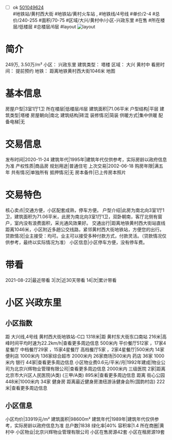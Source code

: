 - [ ] ok [501049624](https://bj.5i5j.com/ershoufang/501049624.html)  
 #地铁站/黄村西大街 #地铁站/黄村火车站 ,  #地铁线/4号线
#单价/2-4 #总价/240-255 #面积/70-75   #区域/大兴/黄村中/小区-兴政东里 #在售 #所在楼层/低楼层 #总楼层/6层 #layout 
![layout](http://image2a.5i5j.com/scm/HOUSE_CUSTOMER/ca891d1deb6449b0a5a00a3b8c8cbadf.jpg_P5.jpg) 
# 简介 
 249万,  3.50万/m² 
小区： 兴政东里
建筑类型： 塔楼
区域： 大兴 黄村中
看房时间： 提前预约
地铁： 距离地铁黄村西大街1046米 地图
# 基本信息 
 房屋户型|3室1厅1卫
所在楼层|低楼层/6层
建筑面积|71.06平米
户型结构|平层
建筑类型|塔楼
房屋朝向|南北
建筑结构|砖混
装修情况|简装
供暖方式|集中供暖
配备电梯|无
# 交易信息 
 发布时间|2020-11-24
建筑年代|1995年|建筑年代仅供参考，实际房龄以政府信息为准
产权性质|商品房
规划用途|普通住宅
上次交易|2002-06-18
购房年限|满五年
共有情况|单独所有
抵押情况|无
房本备件|已上传房本照片
# 交易特色 
 核心卖点|交通方便，小区配套成熟，停车方便。
户型介绍|此房为南北向3室1厅1卫，建筑面积为71.06平米，此房为南北向3室1厅1卫，双卧朝南，客厅北侧有窗户，室内没有浪费面积，采光通风效果好。
交通出行|距离地铁黄村西大街站直线距离1046米，小区附近多趟公交线路，紧邻黄村西大街地铁站，方便您的出行。
贷款情况|业主接受：均可。业主可以接受多种付款方式，付款灵活。（贷款情况仅供参考，最终以实际情况为准）
小区信息|小区停车方便，没有停车费。
# 带看 
 2021-08-22|最近带看	 3|次|近30天带看	 14|次|累计带看
# 小区 兴政东里
## 小区指数 
 距 大兴线,4号线 黄村西大街地铁站-C口 1318米|距 黄村东大街东口南站 216米|高峰时间平均时速为22.2km/h|查看更多周边信息
500米内 平价餐厅512家 ，17家4星餐厅
中档餐厅29家 ，15家4星餐厅
高档餐厅5家 ，2家4星餐厅|500米内 14家便利店
1000米内 136家综合超市
2000米内 26家商场|500米内 药店 36家
1000米内 银行 44家|查看更多周边信息
小区物业费0.6元/平米/月|1992年建成|物业公司为北京兴辉物业管理有限公司|查看更多周边信息
2000米内 三级医院 2家|距离 北京市大兴区人民医院(A类) (三甲/A类) 895米|查看更多周边信息
距离 街心公园 448米|1000米内 34家 健身房
距离最近健身房澳纽游泳健身会所(国韵村店) 222米|查看更多周边信息
## 小区信息 
 小区均价|33919元/m²
建筑面积|98600m²
建筑年代|1989年|建筑年代仅供参考，实际房龄以政府信息为准
总户数|1838
绿化率|40%
容积率|1.4
所在商圈|黄村中
小区物业|北京兴辉物业管理有限公司
小区在售房源42套
小区在租房源19套
